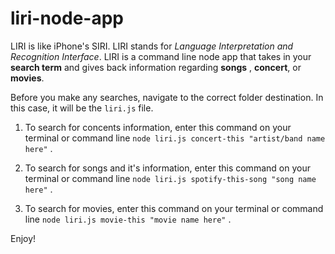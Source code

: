 # liri-node-app

LIRI is like iPhone's SIRI. LIRI stands for _Language Interpretation and Recognition Interface_. 
LIRI is a command line node app that takes in your **search term** and gives back information regarding **songs** , **concert**, or **movies**.

Before you make any searches, navigate to the correct folder destination. In this case, it will be the `liri.js` file.

1. To search for concents information, enter this command on your terminal or command line
`node liri.js concert-this "artist/band name here"` . 

2. To search for songs and it's information, enter this command on your terminal or command line
`node liri.js spotify-this-song "song name here"` .

3. To search for movies, enter this command on your terminal or command line
`node liri.js movie-this "movie name here"` .


Enjoy!
